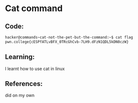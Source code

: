 # Cat command
## Code:
```bash
hacker@commands~cat-not-the-pet-but-the-command:~$ cat flag
pwn.college{cESPfATLvBFX_0TRcGhCvb-7LH9.dFzN1QDL5kDN0czW}
```
## Learning:
 I learnt how to use cat in linux
## References:
 did on my own
